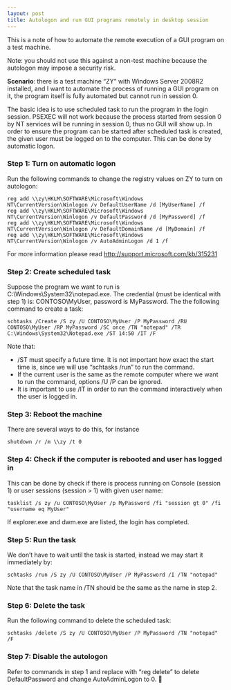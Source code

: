 ```yaml
---
layout: post
title: Autologon and run GUI programs remotely in desktop session
---
```


This is a note of how to automate the remote execution of a GUI program on a test machine.

Note: you should not use this against a non-test machine because the autologon may impose a security risk.

**Scenario**: there is a test machine “ZY” with Windows Server 2008R2 installed, and I want to automate the
process of running a GUI program on it, the program itself is fully automated but cannot run in session 0.

The basic idea is to use scheduled task to run the program in the login session.  PSEXEC will not work
because the process started from session 0 by NT services will be running in session 0, thus no GUI will show
up.  In order to ensure the program can be started after scheduled task is created, the given user must be logged
on to the computer.  This can be done by automatic logon.

### Step 1: Turn on automatic logon

Run the following commands to change the registry values on ZY to turn on autologon:

    reg add \\zy\HKLM\SOFTWARE\Microsoft\Windows NT\CurrentVersion\Winlogon /v DefaultUserName /d [MyUserName] /f 
    reg add \\zy\HKLM\SOFTWARE\Microsoft\Windows NT\CurrentVersion\Winlogon /v DefaultPassword /d [MyPassword] /f 
    reg add \\zy\HKLM\SOFTWARE\Microsoft\Windows NT\CurrentVersion\Winlogon /v DefaultDomainName /d [MyDomain] /f
    reg add \\zy\HKLM\SOFTWARE\Microsoft\Windows NT\CurrentVersion\Winlogon /v AutoAdminLogon /d 1 /f

For more information please read http://support.microsoft.com/kb/315231

### Step 2: Create scheduled task

Suppose the program we want to run is C:\Windows\System32\notepad.exe.  The credential (must be identical with step 1)
is: CONTOSO\MyUser, password is MyPassword.  The the following command to create a task:

    schtasks /Create /S zy /U CONTOSO\MyUser /P MyPassword /RU CONTOSO\MyUser /RP MyPassword /SC once /TN "notepad" /TR C:\Windows\System32\Notepad.exe /ST 14:50 /IT /F

Note that:

* /ST must specify a future time.  It is not important how exact the start time is, since we will use “schtasks /run” to run the command.
* If the current user is the same as the remote computer where we want to run the command, options /U /P can be ignored.
* It is important to use /IT in order to run the command interactively when the user is logged in.

### Step 3: Reboot the machine

There are several ways to do this, for instance

    shutdown /r /m \\zy /t 0

### Step 4: Check if the computer is rebooted and user has logged in

This can be done by check if there is process running on Console (session 1) or user sessions (session > 1) with given user name:

    tasklist /s zy /u CONTOSO\MyUser /p MyPassword /fi "session gt 0" /fi "username eq MyUser"

If explorer.exe and dwm.exe are listed, the login has completed.

### Step 5: Run the task

We don’t have to wait until the task is started, instead we may start it immediately by:

    schtasks /run /S zy /U CONTOSO\MyUser /P MyPassword /I /TN "notepad"

Note that the task name in /TN should be the same as the name in step 2.

### Step 6: Delete the task

Run the following command to delete the scheduled task:

    schtasks /delete /S zy /U CONTOSO\MyUser /P MyPassword /TN "notepad" /F

### Step 7: Disable the autologon

Refer to commands in step 1 and replace with “reg delete” to delete DefaultPassword and change AutoAdminLogon to 0.

